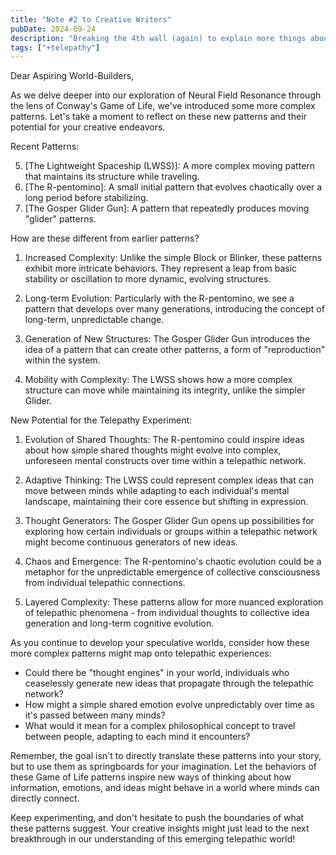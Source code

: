 ```yaml
---
title: "Note #2 to Creative Writers"
pubDate: 2024-09-24
description: "Breaking the 4th wall (again) to explain more things about this project"
tags: ["+telepathy"]
---
```


Dear Aspiring World-Builders,

As we delve deeper into our exploration of Neural Field Resonance through the lens of Conway's Game of Life, we've introduced some more complex patterns. Let's take a moment to reflect on these new patterns and their potential for your creative endeavors.

Recent Patterns:

5. [The Lightweight Spaceship (LWSS)]: A more complex moving pattern that maintains its structure while traveling.
6. [The R-pentomino]: A small initial pattern that evolves chaotically over a long period before stabilizing.
7. [The Gosper Glider Gun]: A pattern that repeatedly produces moving "glider" patterns.

How are these different from earlier patterns?

1. Increased Complexity: Unlike the simple Block or Blinker, these patterns exhibit more intricate behaviors. They represent a leap from basic stability or oscillation to more dynamic, evolving structures.

2. Long-term Evolution: Particularly with the R-pentomino, we see a pattern that develops over many generations, introducing the concept of long-term, unpredictable change.

3. Generation of New Structures: The Gosper Glider Gun introduces the idea of a pattern that can create other patterns, a form of "reproduction" within the system.

4. Mobility with Complexity: The LWSS shows how a more complex structure can move while maintaining its integrity, unlike the simpler Glider.

New Potential for the Telepathy Experiment:

1. Evolution of Shared Thoughts: The R-pentomino could inspire ideas about how simple shared thoughts might evolve into complex, unforeseen mental constructs over time within a telepathic network.

2. Adaptive Thinking: The LWSS could represent complex ideas that can move between minds while adapting to each individual's mental landscape, maintaining their core essence but shifting in expression.

3. Thought Generators: The Gosper Glider Gun opens up possibilities for exploring how certain individuals or groups within a telepathic network might become continuous generators of new ideas.

4. Chaos and Emergence: The R-pentomino's chaotic evolution could be a metaphor for the unpredictable emergence of collective consciousness from individual telepathic connections.

5. Layered Complexity: These patterns allow for more nuanced exploration of telepathic phenomena - from individual thoughts to collective idea generation and long-term cognitive evolution.

As you continue to develop your speculative worlds, consider how these more complex patterns might map onto telepathic experiences:

- Could there be "thought engines" in your world, individuals who ceaselessly generate new ideas that propagate through the telepathic network?
- How might a simple shared emotion evolve unpredictably over time as it's passed between many minds?
- What would it mean for a complex philosophical concept to travel between people, adapting to each mind it encounters?

Remember, the goal isn't to directly translate these patterns into your story, but to use them as springboards for your imagination. Let the behaviors of these Game of Life patterns inspire new ways of thinking about how information, emotions, and ideas might behave in a world where minds can directly connect.

Keep experimenting, and don't hesitate to push the boundaries of what these patterns suggest. Your creative insights might just lead to the next breakthrough in our understanding of this emerging telepathic world!